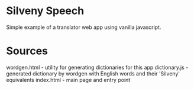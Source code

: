 # Silveny Speech
Simple example of a translator web app using vanilla javascript.

# Sources
wordgen.html  - utility for generating dictionaries for this app
dictionary.js - generated dictionary by wordgen with English words and their 'Silveny' equivalents
index.html    - main page and entry point
